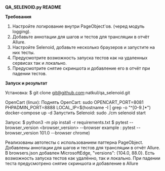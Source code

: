 **QA_SELENOID.py README**

**Требования**
1. Настройте логирование внутри PageObject'ов. (черед модуль logging).
2. Добавьте аннотации для шагов и тестов для трансляции в отчёт Allure.
3. Настройте Selenoid, добавьте несколько браузеров и запустите на них тесты.
4. Предусмотрите возможность запуска тестов как на удаленных сервисах так и локально.
5. Предусмотрите снятие скриншота и добавление его в отчёт при падении тестов.

**Запуск и результат**

Установка:
$ git clone git@github.com:natkul/qa_selenoid.git

OpenCart (linux):
Поднять OpenCart: sudo OPENCART_PORT=8081 PHPADMIN_PORT=8888 LOCAL_IP=$(hostname -I | grep -o "^[0-9.]*") docker-compose up -d
Запустить Selenoid: sudo ./cm selenoid start

Запуск:
$ python3 -m pip install -r requirements.txt
$ pytest --browser_version <browser_version> --browser <browser>
example : pytest  --browser_version 101.0 --browser chrome)

Реализованы автотесты с использованием паттерна PageObject. Добавлены аннотации для шагов и тестов для трансляции в отчёт Allure.
В browsers.json добавлен MicrosoftEdge, "versions": {104.0, 88.0}. Есть возможность запуска тестов как удалённо, так и локально.
При падении теста предусмотрено снятие скриншота и добавление в Allure
